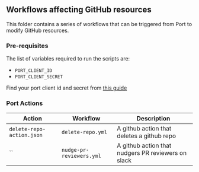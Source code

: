 ## Workflows affecting GitHub resources

This folder contains a series of workflows that can be triggered from Port to modify GitHub resources.

### Pre-requisites

The list of variables required to run the scripts are:
- `PORT_CLIENT_ID`
- `PORT_CLIENT_SECRET`

Find your port client id and secret from [this guide](https://docs.getport.io/build-your-software-catalog/sync-data-to-catalog/api/#find-your-port-credentials)


### Port Actions

| Action | Workflow | Description |
|----------|----------|----------|
| `delete-repo-action.json` | `delete-repo.yml` | A github action that deletes a github repo  |
| `` | `nudge-pr-reviewers.yml` | A github action that nudgers PR reviewers on slack  |
